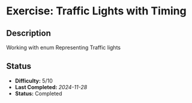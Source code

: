 # Exercise: Traffic Lights with Timing

## Description
Working with enum Representing Traffic lights

## Status
- **Difficulty:** 5/10
- **Last Completed:** _2024-11-28_
- **Status:** Completed